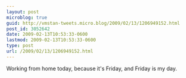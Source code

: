 ```yaml
---
layout: post
microblog: true
guid: http://vmstan-tweets.micro.blog/2009/02/13/1206949152.html
post_id: 3052642
date: 2009-02-13T10:53:33-0600
lastmod: 2009-02-13T10:53:33-0600
type: post
url: /2009/02/13/1206949152.html
---
```

Working from home today, because it's Friday, and Friday is my day.
